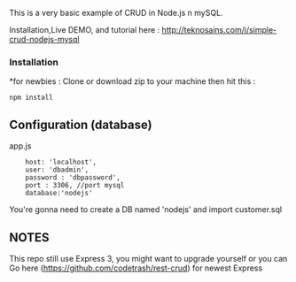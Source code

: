 This is a very basic example of CRUD in Node.js n mySQL.

Installation,Live DEMO, and tutorial here : http://teknosains.com/i/simple-crud-nodejs-mysql

### Installation
*for newbies : Clone or download zip to your machine then hit this :

	npm install

## Configuration (database)
app.js

        host: 'localhost',
        user: 'dbadmin',
        password : 'dbpassword',
        port : 3306, //port mysql
        database:'nodejs'


	
You're gonna need to create a DB named 'nodejs' and import customer.sql

## NOTES
This repo still use Express 3, you might want to upgrade yourself or you can Go here (https://github.com/codetrash/rest-crud) for newest Express 
